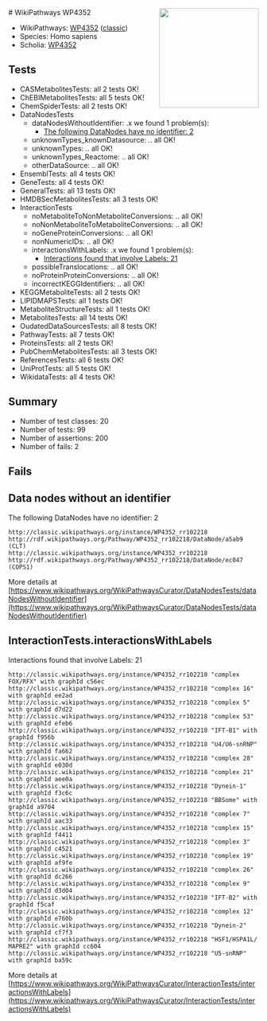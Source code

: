 <img style="float: right; width: 200px" src="https://upload.wikimedia.org/wikipedia/commons/thumb/8/83/Wplogo_with_text_500.png/640px-Wplogo_with_text_500.png" />
# WikiPathways WP4352

* WikiPathways: [WP4352](https://wikipathways.org/pathways/WP4352) ([classic](https://classic.wikipathways.org/instance/WP4352))
* Species: Homo sapiens
* Scholia: [WP4352](https://scholia.toolforge.org/wikipathways/WP4352)
## Tests
* CASMetabolitesTests: all 2 tests OK!
* ChEBIMetabolitesTests: all 5 tests OK!
* ChemSpiderTests: all 2 tests OK!
* DataNodesTests
    * dataNodesWithoutIdentifier: .x we found 1 problem(s):
        * [The following DataNodes have no identifier: 2](#d2d32fa1)
    * unknownTypes_knownDatasource: .. all OK!
    * unknownTypes: .. all OK!
    * unknownTypes_Reactome: .. all OK!
    * otherDataSource: .. all OK!
* EnsemblTests: all 4 tests OK!
* GeneTests: all 4 tests OK!
* GeneralTests: all 13 tests OK!
* HMDBSecMetabolitesTests: all 3 tests OK!
* InteractionTests
    * noMetaboliteToNonMetaboliteConversions: .. all OK!
    * noNonMetaboliteToMetaboliteConversions: .. all OK!
    * noGeneProteinConversions: .. all OK!
    * nonNumericIDs: .. all OK!
    * interactionsWithLabels: .x we found 1 problem(s):
        * [Interactions found that involve Labels: 21](#fe97a8d8)
    * possibleTranslocations: .. all OK!
    * noProteinProteinConversions: .. all OK!
    * incorrectKEGGIdentifiers: .. all OK!
* KEGGMetaboliteTests: all 2 tests OK!
* LIPIDMAPSTests: all 1 tests OK!
* MetaboliteStructureTests: all 1 tests OK!
* MetabolitesTests: all 14 tests OK!
* OudatedDataSourcesTests: all 8 tests OK!
* PathwayTests: all 7 tests OK!
* ProteinsTests: all 2 tests OK!
* PubChemMetabolitesTests: all 3 tests OK!
* ReferencesTests: all 6 tests OK!
* UniProtTests: all 5 tests OK!
* WikidataTests: all 4 tests OK!


## Summary

* Number of test classes: 20
* Number of tests: 99
* Number of assertions: 200
* Number of fails: 2

## Fails

<a name="d2d32fa1" />

## Data nodes without an identifier

The following DataNodes have no identifier: 2
```
http://classic.wikipathways.org/instance/WP4352_rr102218 http://rdf.wikipathways.org/Pathway/WP4352_rr102218/DataNode/a5ab9 (CLT)
http://classic.wikipathways.org/instance/WP4352_rr102218 http://rdf.wikipathways.org/Pathway/WP4352_rr102218/DataNode/ec047 (COPS1)
```

More details at [https://www.wikipathways.org/WikiPathwaysCurator/DataNodesTests/dataNodesWithoutIdentifier](https://www.wikipathways.org/WikiPathwaysCurator/DataNodesTests/dataNodesWithoutIdentifier)

<a name="fe97a8d8" />

## InteractionTests.interactionsWithLabels

Interactions found that involve Labels: 21
```
http://classic.wikipathways.org/instance/WP4352_rr102218 "complex FOX/RFX" with graphId c56ec
http://classic.wikipathways.org/instance/WP4352_rr102218 "complex 16" with graphId ee2ad
http://classic.wikipathways.org/instance/WP4352_rr102218 "complex 5" with graphId d7d22
http://classic.wikipathways.org/instance/WP4352_rr102218 "complex 53" with graphId efeb6
http://classic.wikipathways.org/instance/WP4352_rr102218 "IFT-B1" with graphId f956b
http://classic.wikipathways.org/instance/WP4352_rr102218 "U4/U6-snRNP" with graphId fa662
http://classic.wikipathways.org/instance/WP4352_rr102218 "complex 28" with graphId e030d
http://classic.wikipathways.org/instance/WP4352_rr102218 "complex 21" with graphId aee0a
http://classic.wikipathways.org/instance/WP4352_rr102218 "Dynein-1" with graphId f3c6c
http://classic.wikipathways.org/instance/WP4352_rr102218 "BBSome" with graphId a9704
http://classic.wikipathways.org/instance/WP4352_rr102218 "complex 7" with graphId aac33
http://classic.wikipathways.org/instance/WP4352_rr102218 "complex 15" with graphId f4411
http://classic.wikipathways.org/instance/WP4352_rr102218 "complex 3" with graphId c4521
http://classic.wikipathways.org/instance/WP4352_rr102218 "complex 19" with graphId af9fe
http://classic.wikipathways.org/instance/WP4352_rr102218 "complex 26" with graphId dc266
http://classic.wikipathways.org/instance/WP4352_rr102218 "complex 9" with graphId d3d04
http://classic.wikipathways.org/instance/WP4352_rr102218 "IFT-B2" with graphId f5caf
http://classic.wikipathways.org/instance/WP4352_rr102218 "complex 12" with graphId e760b
http://classic.wikipathways.org/instance/WP4352_rr102218 "Dynein-2" with graphId cf7f3
http://classic.wikipathways.org/instance/WP4352_rr102218 "HSF1/HSPA1L/
MAPRE2" with graphId cc604
http://classic.wikipathways.org/instance/WP4352_rr102218 "U5-snRNP" with graphId ba59c
```

More details at [https://www.wikipathways.org/WikiPathwaysCurator/InteractionTests/interactionsWithLabels](https://www.wikipathways.org/WikiPathwaysCurator/InteractionTests/interactionsWithLabels)

